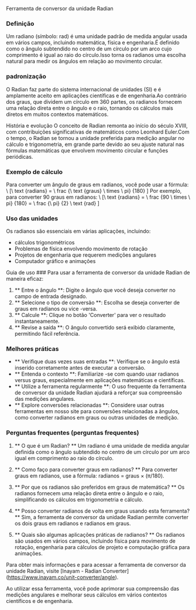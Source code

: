 Ferramenta de conversor da unidade Radian

### Definição
Um radiano (símbolo: rad) é uma unidade padrão de medida angular usada em vários campos, incluindo matemática, física e engenharia.É definido como o ângulo subtendido no centro de um círculo por um arco cujo comprimento é igual ao raio do círculo.Isso torna os radianos uma escolha natural para medir os ângulos em relação ao movimento circular.

### padronização
O Radian faz parte do sistema internacional de unidades (SI) e é amplamente aceito em aplicações científicas e de engenharia.Ao contrário dos graus, que dividem um círculo em 360 partes, os radianos fornecem uma relação direta entre o ângulo e o raio, tornando os cálculos mais diretos em muitos contextos matemáticos.

História e evolução
O conceito de Radian remonta ao início do século XVIII, com contribuições significativas de matemáticos como Leonhard Euler.Com o tempo, o Radian se tornou a unidade preferida para medição angular no cálculo e trigonometria, em grande parte devido ao seu ajuste natural nas fórmulas matemáticas que envolvem movimento circular e funções periódicas.

### Exemplo de cálculo
Para converter um ângulo de graus em radianos, você pode usar a fórmula:
\ [\ text {radians} = \ frac {\ text {graus} \ times \ pi} {180} \]
Por exemplo, para converter 90 graus em radianos:
\ [\ text {radians} = \ frac {90 \ times \ pi} {180} = \ frac {\ pi} {2} \ text {rad} \]

### Uso das unidades
Os radianos são essenciais em várias aplicações, incluindo:
- cálculos trigonométricos
- Problemas de física envolvendo movimento de rotação
- Projetos de engenharia que requerem medições angulares
- Computador gráfico e animações

Guia de uso ###
Para usar a ferramenta de conversor da unidade Radian de maneira eficaz:
1. ** Entre o ângulo **: Digite o ângulo que você deseja converter no campo de entrada designado.
2. ** Selecione o tipo de conversão **: Escolha se deseja converter de graus em radianos ou vice -versa.
3. ** Calcule **: Clique no botão 'Converter' para ver o resultado instantaneamente.
4. ** Revise a saída **: O ângulo convertido será exibido claramente, permitindo fácil referência.

### Melhores práticas
- ** Verifique duas vezes suas entradas **: Verifique se o ângulo está inserido corretamente antes de executar a conversão.
- ** Entenda o contexto **: Familiarize -se com quando usar radianos versus graus, especialmente em aplicações matemáticas e científicas.
- ** Utilize a ferramenta regularmente **: O uso frequente da ferramenta de conversor da unidade Radian ajudará a reforçar sua compreensão das medições angulares.
- ** Explore conversões relacionadas **: Considere usar outras ferramentas em nosso site para conversões relacionadas a ângulos, como converter radianos em graus ou outras unidades de medição.

### Perguntas frequentes (perguntas frequentes)

1. ** O que é um Radian? **
Um radiano é uma unidade de medida angular definida como o ângulo subtendido no centro de um círculo por um arco igual em comprimento ao raio do círculo.

2. ** Como faço para converter graus em radianos? **
Para converter graus em radianos, use a fórmula: radianos = graus × (π/180).

3. ** Por que os radianos são preferidos em graus de matemática? **
Os radianos fornecem uma relação direta entre o ângulo e o raio, simplificando os cálculos em trigonometria e cálculo.

4. ** Posso converter radianos de volta em graus usando esta ferramenta? **
Sim, a ferramenta de conversor da unidade Radian permite converter os dois graus em radianos e radianos em graus.

5. ** Quais são algumas aplicações práticas de radianos? **
Os radianos são usados ​​em vários campos, incluindo física para movimento de rotação, engenharia para cálculos de projeto e computação gráfica para animações.

Para obter mais informações e para acessar a ferramenta de conversor da unidade Radian, visite [Inayam - Radian Converter] (https://www.inayam.co/unit-converter/angle).

Ao utilizar essa ferramenta, você pode aprimorar sua compreensão das medições angulares e melhorar seus cálculos em vários contextos científicos e de engenharia.